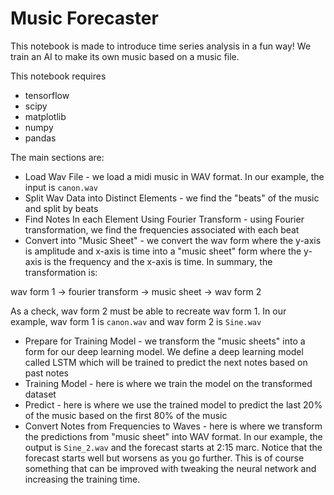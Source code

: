 # Music Forecaster

This notebook is made to introduce time series analysis in a fun way! We train an AI to make its own music based on a music file.

This notebook requires
* tensorflow
* scipy
* matplotlib
* numpy
* pandas

The main sections are:
* Load Wav File  - we load a midi music in WAV format. In our example, the input is `canon.wav`
* Split Wav Data into Distinct Elements - we find the "beats" of the music and split by beats
* Find Notes In each Element Using Fourier Transform - using Fourier transformation, we find the frequencies associated with each beat
* Convert into "Music Sheet" - we convert the wav form where the y-axis is amplitude and x-axis is time into a "music sheet" form where the y-axis is the frequency and the x-axis is time. In summary, the transformation is: 

wav form 1 -> fourier transform -> music sheet -> wav form 2

As a check, wav form 2 must be able to recreate wav form 1. In our example, wav form 1 is `canon.wav` and wav form 2 is `Sine.wav`

* Prepare for Training Model - we transform the "music sheets" into a form for our deep learning model. We define a deep learning model called LSTM which will be trained to predict the next notes based on past notes
* Training Model - here is where we train the model on the transformed dataset
* Predict - here is where we use the trained model to predict the last 20% of the music based on the first 80% of the music
* Convert Notes from Frequencies to Waves - here is where we transform the predictions from "music sheet" into WAV format. In our example, the output is `Sine_2.wav` and the forecast starts at 2:15 marc. Notice that the forecast starts well but worsens as you go further. This is of course something that can be improved with tweaking the neural network and increasing the training time.
